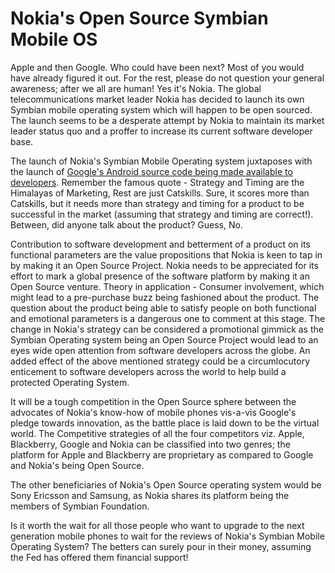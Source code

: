 # Nokia's Open Source Symbian Mobile OS

Apple and then Google. Who could have been next? Most of you would have already figured it out. For the rest, please do not question your general awareness; after we all are human! Yes it's Nokia. The global telecommunications market leader Nokia has decided to launch its own Symbian mobile operating system which will happen to be open sourced. The launch seems to be a desperate attempt by Nokia to maintain its market leader status quo and a proffer to increase its current software developer base. 

The launch of Nokia's Symbian Mobile Operating system juxtaposes with the launch of <a href="http://source.android.com/posts/opensource">Google's Android source code being made available to developers</a>. Remember the famous quote - Strategy and Timing are the Himalayas of Marketing, Rest are just Catskills. Sure, it scores more than Catskills, but it needs more than strategy and timing for a product to be successful in the market (assuming that strategy and timing are correct!). Between, did anyone talk about the product? Guess, No.

Contribution to software development and betterment of a product on its functional parameters are the value propositions that Nokia is keen to tap in by making it an Open Source Project. Nokia needs to be appreciated for its effort to mark a global presence of the software platform by making it an Open Source venture.  Theory in application - Consumer involvement, which might lead to a pre-purchase buzz being fashioned about the product. The question about the product being able to satisfy people on both functional and emotional parameters is a dangerous one to comment at this stage. The change in Nokia's strategy can be considered a promotional gimmick as the Symbian Operating system being an Open Source Project would lead to an eyes wide open attention from software developers across the globe. An added effect of the above mentioned strategy could be a circumlocutory enticement to software developers across the world to help build a protected Operating System.

It will be a tough competition in the Open Source sphere between the advocates of Nokia's know-how of mobile phones vis-a-vis Google's pledge towards innovation, as the battle place is laid down to be the virtual world. The Competitive strategies of all the four competitors viz. Apple, Blackberry, Google and Nokia can be classified into two genres; the platform for Apple and Blackberry are proprietary as compared to Google and Nokia's being Open Source.

The other beneficiaries of Nokia's Open Source operating system would be Sony Ericsson and Samsung, as Nokia shares its platform being the members of Symbian Foundation. 

Is it worth the wait for all those people who want to upgrade to the next generation mobile phones to wait for the reviews of Nokia's Symbian Mobile Operating System? The betters can surely pour in their money, assuming the Fed has offered them financial support!
